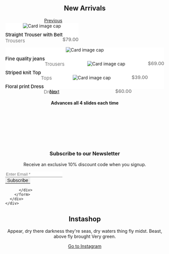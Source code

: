 <!DOCTYPE html>
<html>
<head>
  <meta name="viewport" content="width=device-width, initial-scale=1">
  <link rel="stylesheet" href="https://maxcdn.bootstrapcdn.com/bootstrap/4.4.1/css/bootstrap.min.css">
  <script src="https://ajax.googleapis.com/ajax/libs/jquery/3.4.1/jquery.min.js"></script>
  <script src="https://maxcdn.bootstrapcdn.com/bootstrap/4.4.1/js/bootstrap.min.js"></script>
  <style>


      .carousel-inner .carousel-item-right.active,
      .carousel-inner .carousel-item-next {
        transform: translateX(33.33%);
      }

      .carousel-inner .carousel-item-left.active, 
      .carousel-inner .carousel-item-prev {
        transform: translateX(-33.33%)
      }
        
      .carousel-inner .carousel-item-right,
      .carousel-inner .carousel-item-left{ 
        transform: translateX(0);
      }

      .carousel-inner .carousel-item.active,
      .carousel-inner .carousel-item-next,
      .carousel-inner .carousel-item-prev {
        display: flex;
      }

      .card-body {
        padding: 0;
        padding-top: 10px;
        background-color: #ffffff;
        border: none;

      }

      .card{
        background-color: #ffffff;
        border: none;

      }

      .text-center {
          text-align: center!important;
      }

      .form-control-underline {
          border-width: 0 0 1px 0;
          border-radius: 0;
      }

      .btn-underline {
          border-width: 0 0 1px 0;
          border-radius: 0;
          font-size: .9375rem;
          font-weight: 500;
          color: #111;
      }
      
  </style>
</head>
<body>
  <div class="container text-center my-3">
    <h2>New Arrivals</h2>
    <div class="row mx-auto my-auto">
        <div id="recipeCarousel" class="carousel slide w-100" data-ride="carousel">
          <a class="carousel-control-prev" href="#recipeCarousel" role="button" data-slide="prev">
            <span class="carousel-control-prev-icon" aria-hidden="true" style="color: red; background-color: red; margin-left: -200px;"></span>
            <span class="sr-only">Previous</span>
          </a>
            <div class="carousel-inner" role="listbox">
                <div class="carousel-item active">  
                  <div class="col-12 col-md-4 border-0">
                    <div class="card mb-2">
                      <img class="card-img-top" src="https://mdbootstrap.com/img/Photos/Others/img (29).jpg" alt="Card image cap">
                      <div class="card-body">
                        <div class="card-text-top">
                          <a class="card-text" style="float: left; color: #111!important; font-size: .9375rem!important;font-weight: 500!important">Straight Trouser with Belt</a>
                          <p style="float: right; color: #767676!important; font-size: .9375rem!important;font-weight: 500!important">$79.00</p>
                        </div> <br>
                        <div style="float: left">
                          <a class="" style="bottom: 0;color: #767676!important; font-size: .9375rem!important;">Trousers</a>
                        </div>
                      </div>
                    </div>
                  </div>
                </div>
                <div class="carousel-item">
                  <div class="col-12 col-md-4">
                    <div class="card mb-2">
                      <img class="card-img-top" src="https://mdbootstrap.com/img/Photos/Others/img (29).jpg" alt="Card image cap">
                      <div class="card-body">
                        <div class="card-text-top">
                          <a class="card-text" style="float: left;color: #111!important; font-size: .9375rem!important;font-weight: 500!important">Fine quality jeans</a>
                          <p style="float: right; color: #767676!important; font-size: .9375rem!important;font-weight: 500!important">$69.00</p>
                        </div> <br>
                        <div style="float: left">
                          <a class="" style="bottom: 0;color: #767676!important; font-size: .9375rem!important;">Trousers</a>
                        </div>
                      </div>
                    </div>
                  </div>
                </div>
                <div class="carousel-item">
                  <div class="col-12 col-md-4">
                    <div class="card mb-2">
                      <img class="card-img-top" src="https://mdbootstrap.com/img/Photos/Others/img (29).jpg" alt="Card image cap">
                      <div class="card-body">
                        <div class="card-text-top">
                          <a class="card-text" style="float: left;color: #111!important; font-size: .9375rem!important;font-weight: 500!important">Striped knit Top</a>
                          <p style="float: right; color: #767676!important; font-size: .9375rem!important;font-weight: 500!important">$39.00</p>
                        </div> <br>
                        <div style="float: left">
                          <a class="" style="bottom: 0;color: #767676!important; font-size: .9375rem!important;">Tops</a>
                        </div>
                      </div>
                    </div>
                  </div>
                </div>
                <div class="carousel-item">
                  <div class="col-12 col-md-4">
                    <div class="card mb-2">
                      <img class="card-img-top" src="https://mdbootstrap.com/img/Photos/Others/img (29).jpg" alt="Card image cap">
                      <div class="card-body">
                        <div class="card-text-top">
                          <a class="card-text" style="float: left;color: #111!important; font-size: .9375rem!important;font-weight: 500!important">Floral print Dress</a>
                          <p style="float: right; color: #767676!important; font-size: .9375rem!important;font-weight: 500!important">$60.00</p>
                        </div> <br>
                        <div style="float: left">
                          <a class="" style="bottom: 0;color: #767676!important; font-size: .9375rem!important;">Dress</a>
                        </div>
                      </div>
                    </div>
                  </div>
                </div>
            </div>
            <a class="carousel-control-next" href="#recipeCarousel" role="button" data-slide="next">
              <span class="carousel-control-next-icon" aria-hidden="true"  style="color: red; background-color: red; margin-right: -200px;"></span>
              <span class="sr-only">Next</span>
          </a>
        </div>
    </div>
    <h4>Advances all 4 slides each time</h4>
</div>
<section class="py-12" style="padding-top: 100px;">
  <div class="container">
    <div class="row">
      <div class="col-12 text-center">
        <h3>
          Subscribe to our Newsletter
        </h3>
        <p class="mb-7 font-size-lg text-gray-500">
          Receive an exclusive 10% discount code when you signup.
        </p>
      </div>
    </div>
    <div class="row justify-content-center">
      <div class="col-12 col-md-8 col-lg-6">
        <form>
          <div class="input-group">
            <input class="form-control form-control-underline form-control-sm border-dark" type="email" placeholder="Enter Email *">
            <div class="input-group-append">
              <button class="btn btn-underline btn-sm border-dark" type="button">Subscribe</button>
            </div>

          </div>
        </form>
      </div>
    </div>
  </div>
</section>
<section class="bg-light">
  <div class="container-fluid">
    <div class="row">
      <div class="col-12 col-lg-4">
        <div class="row h-100">
          <div class="col-6 bg-cover" style="background-image: url("https://a.wattpad.com/cover/108944176-352-k235689.jpg");"></div>
          <div class="col-6 bg-cover" style="background-image: url("https://a.wattpad.com/cover/108944176-352-k235689.jpg");"></div>
          <div class="col-6 bg-cover" style="background-image: url("https://a.wattpad.com/cover/108944176-352-k235689.jpg");"></div>
          <div class="col-6 bg-cover" style="background-image: url("https://a.wattpad.com/cover/108944176-352-k235689.jpg");"></div>
        </div>
      </div>
      <div class="col-12 col-lg-4 py-12 px-9 text-center">
        <i class="fe fe-instagram h3 mb-6"></i>
        <h2 class="mb-6">Instashop</h2>
        <p class="mb-8 font-size-lg text-muted">
          Appear, dry there darkness they're seas, dry
          waters thing fly midst. Beast, above fly
          brought Very green.
        </p>
        <a href="#!" class="link-underline">Go to Instagram</a>
      </div>
      <div class="col-12 col-lg-4">
        <div class="row h-100">
          <div class="col-6 bg-cover" style="background-image: url("https://a.wattpad.com/cover/108944176-352-k235689.jpg");"></div>
          <div class="col-6 bg-cover" style="background-image: url("https://a.wattpad.com/cover/108944176-352-k235689.jpg");"></div>
          <div class="col-6 bg-cover" style="background-image: url("https://a.wattpad.com/cover/108944176-352-k235689.jpg");"></div>
          <div class="col-6 bg-cover" style="background-image: url("https://a.wattpad.com/cover/108944176-352-k235689.jpg");"></div>
        </div>
      </div>
    </div>
  </div>
</section>
<script>
  $('#recipeCarousel').carousel({
  interval: 10000
})

$('.carousel .carousel-item').each(function(){
    var next = $(this).next();
    if (!next.length) {
    next = $(this).siblings(':first');
    }
    next.children(':first-child').clone().appendTo($(this));
    
    for (var i=0;i<2;i++) {
        next=next.next();
        if (!next.length) {
        	next = $(this).siblings(':first');
      	}
        
        next.children(':first-child').clone().appendTo($(this));
      }
});
</script>
</body>
</html>
